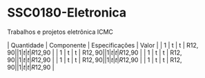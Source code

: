 # SSC0180-Eletronica
Trabalhos e projetos eletrônica ICMC

| Quantidade | Componente | Especificações | Valor |
| 1 | t | t | R$12,90 |
| 1 | t | t | R$12,90 |
| 1 | t | t | R$12,90 |
| 1 | t | t | R$12,90 |
| 1 | t | t | R$12,90 |
| 1 | t | t | R$12,90 |
| 1 | t | t | R$12,90 |
| 1 | t | t | R$12,90 |
| 1 | t | t | R$12,90 |
| 1 | t | t | R$12,90 |
